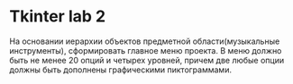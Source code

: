 # Tkinter lab 2
На основании иерархии объектов предметной области(музыкальные инструменты), сформировать главное меню проекта. В меню должно быть не менее 20 опций и четырех уровней, причем две любые опции должны быть дополнены графическими пиктограммами.

